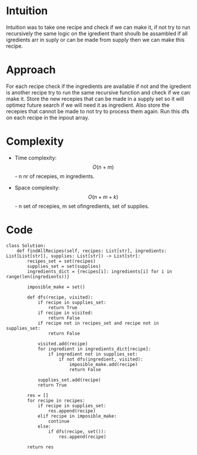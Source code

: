 # Intuition
Intuition was to take one recipe and check if we can make it, if not try to run recursively the same logic on the igredient thant shoulb be assambled if all igredients arr in suply or can be made from supply then we can make this recipe.

# Approach
For each recipe check if the ingredients are available if not and the igredient is another recipe try to run the same recursive function and check if we can make it. Store the new recepies that can be made in a supply set so it will optimez future search if we will need it as ingredient. Also store the recepies that cannot be made to not try to process them again. Run this dfs on each recipe in the inpout array.

# Complexity
- Time complexity:
$$O(n + m)$$ - n nr of recepies, m ingredients.

- Space complexity:
$$O(n + m + k)$$ - n set of recepies, m set ofingredients, set of supplies.

# Code
```python3 []
class Solution:
    def findAllRecipes(self, recipes: List[str], ingredients: List[List[str]], supplies: List[str]) -> List[str]:
        recipes_set = set(recipes)
        supplies_set = set(supplies)
        ingredients_dict = {recipes[i]: ingredients[i] for i in range(len(ingredients))}

        imposible_make = set()

        def dfs(recipe, visited):
            if recipe in supplies_set:
                return True
            if recipe in visited:
                return False
            if recipe not in recipes_set and recipe not in supplies_set:
                return False
            
            visited.add(recipe)
            for ingredient in ingredients_dict[recipe]:
                if ingredient not in supplies_set:
                    if not dfs(ingredient, visited):
                        imposible_make.add(recipe)
                        return False

            supplies_set.add(recipe)
            return True

        res = []
        for recipe in recipes:
            if recipe in supplies_set:
                res.append(recipe)
            elif recipe in imposible_make:
                continue
            else:
                if dfs(recipe, set()):
                    res.append(recipe)

        return res

```
